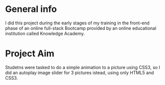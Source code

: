 # General info
I did this project during the early stages of my training in the front-end phase of an online full-stack Bootcamp provided by an online educational institution called Knowledge Academy.
# Project Aim
Studetns were tasked to do a simple animation to a picture using CSS3, so I did an autoplay image slider for 3 pictures istead, using only HTML5 and CSS3. 
